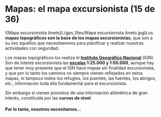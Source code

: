 # Mapas: el mapa excursionista (15 de 36)

![Mapa excursionista Aneto](./gps_files/Mapa excursionista Aneto.jpg)Los **mapas topográficos son la base de los mapas excursionistas**, que son a su vez aquéllos que necesitaremos para planificar y realizar nuestras actividades con seguridad.

Los mapas topográficos los realiza el **[Instituto Geográfico Nacional](http://www.ign.es/ign/main/index.do "Instituto Geográfico Nacional")** (IGN). Son de interés excursionista las [**escalas**](http://es.wikipedia.org/wiki/Escala_(cartograf%C3%ADa) "Escala en Wikipedia") **1:25.000 y 1:50.000**, aunque hay que tener muy presente que el IGN hace mapas sin finalidad excursionista, y que por lo tanto los caminos no siempre vienen reflejados en estos mapas, ni tampoco todos los refugios, los puentes, las fuentes, los abrigos, etc., información toda ella fundamental para el excursionista.

Sin embargo sí vienen provistos de una información altimétrica de gran interés, constituida por las **curvas de nivel**. 

#### Por lo tanto, nosotros necesitamos...